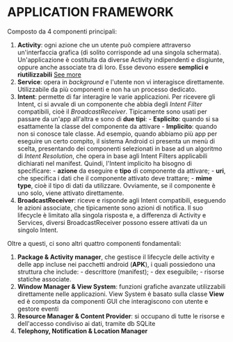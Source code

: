 # APPLICATION FRAMEWORK

Composto da 4 componenti principali:
1) **Activity**: ogni azione che un utente può compiere attraverso un'interfaccia grafica (di solito corrisponde ad una singola schermata). Un'applicazione è costituita da diverse Activity indipendenti e disgiunte, oppure anche associate tra di loro. Esse devono essere **semplici e riutilizzabili** [See more](activity_lifecycle.md)
2) **Service**: opera in *background* e l'utente non vi interagisce direttamente. Utilizzabile da più componenti e non ha un processo dedicato.
3) **Intent**: permette di far interagire le varie applicazioni. Per ricevere gli Intent, ci si avvale di un componente che abbia degli *Intent Filter* compatibili, cioè il *BroadcastReceiver*.
   Tipicamente sono usati per passare da un'app all'altra e sono di **due tipi**:
	   - **Esplicito**: quando si sa esattamente la classe del componente da attivare
	   - **Implicito**: quando non si conosce tale classe. Ad esempio, quando abbiamo più app per eseguire un certo compito, il sistema Android ci presenta un menù di scelta, presentando dei componenti selezionati in base ad un algoritmo di *Intent Resolution*, che opera in base agli Intent Filters applicabili dichiarati nel manifest. Quindi, l'Intent implicito ha bisogno di specificare:
		   - **azione** da eseguire e **tipo** di componente da attivare;
		   - **uri**, che specifica i dati che il componente attivato deve trattare;
		   - **mime type**, cioè il tipo di dati da utilizzare.
	Ovviamente, se il componente è uno solo, viene attivato direttamente. 
4) **BroadcastReceiver**: riceve e risponde agli Intent compatibili, eseguendo le azioni associate, che tipicamente sono azioni di notifica. Il suo lifecycle è limitato alla singola risposta e, a differenza di Activity e Services, diversi BroadcastReceiver possono essere attivati da un singolo Intent.

Oltre a questi, ci sono altri quattro componenti fondamentali:

1) **Package & Activity manager**, che gestisce il lifecycle delle activity e delle app incluse nei pacchetti android (**APK**), i quali possiedono una struttura che include:
		- descrittore (manifest);
		- dex eseguibile;
		- risorse statiche associate.
1) **Window Manager & View System**: funzioni grafiche avanzate utilizzabili direttamente nelle applicazioni. View System è basato sulla classe **View** ed è composta da componenti GUI che interagiscono con utente e gestore eventi
2) **Resource Manager & Content Provider**: si occupano di tutte le risorse e dell'accesso condiviso ai dati, tramite db SQLite
3) **Telephony, Notification & Location Manager**